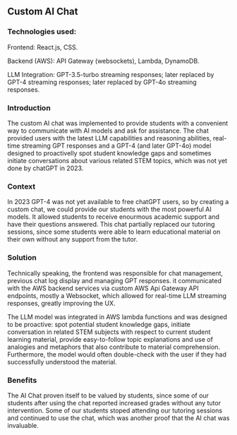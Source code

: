 ## Custom AI Chat

### Technologies used:

Frontend: React.js, CSS.

Backend (AWS): API Gateway (websockets), Lambda, DynamoDB.

LLM Integration: GPT-3.5-turbo streaming responses; later replaced by GPT-4 streaming responses; later replaced by GPT-4o streaming responses.

### Introduction
The custom AI chat was implemented to provide students with a convenient way to communicate with AI models and ask for assistance. The chat provided users with the latest LLM capabilities and reasoning abilities, real-time streaming GPT responses
and a GPT-4 (and later GPT-4o) model designed to proactivelly spot student knowledge gaps and sometimes initiate conversations about various related STEM topics, which was not yet done by chatGPT in 2023.

### Context
In 2023 GPT-4 was not yet available to free chatGPT users, so by
creating a custom chat, we could provide our students with the most powerful AI models. It allowed students to receive enourmous academic support and have their questions answered. This chat partially replaced our tutoring sessions, 
since some students were able to learn educational material on their own without any support from the tutor. 

### Solution

Technically speaking, the frontend was responsible for chat management, previous chat log display and managing GPT responses. it communicated with the AWS backend services via custom AWS Api Gateway API endpoints, mostly a Websocket, 
which allowed for real-time LLM streaming responses, greatly improving the UX.

The LLM model was integrated in AWS lambda functions and was designed to be proactive: spot potential student knowledge gaps, initiate conversation in related STEM subjects with respect to current student learning material,
provide easy-to-follow topic explanations and use of analogies and metaphors that also contribute to material comprehension. Furthermore, the model would often double-check with the user if they had successfully understood the material.

### Benefits

The AI Chat proven itself to be valued by students, since some of our students after using the chat reported increased grades without any tutor intervention. Some of our students stoped attending our tutoring sessions and continued to use the chat,
which was another proof that the AI chat was invaluable.
